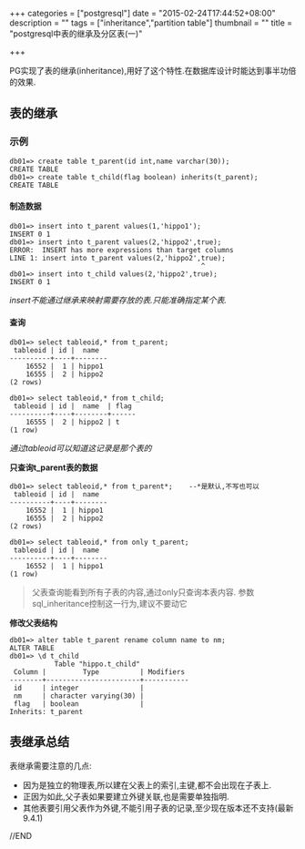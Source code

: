 +++
categories = ["postgresql"]
date = "2015-02-24T17:44:52+08:00"
description = ""
tags = ["inheritance","partition table"]
thumbnail = ""
title = "postgresql中表的继承及分区表(一)"

+++

PG实现了表的继承(inheritance),用好了这个特性.在数据库设计时能达到事半功倍的效果.

<!--more-->

## 表的继承

### 示例

```
db01=> create table t_parent(id int,name varchar(30));
CREATE TABLE
db01=> create table t_child(flag boolean) inherits(t_parent);
CREATE TABLE
```

#### 制造数据

```
db01=> insert into t_parent values(1,'hippo1');
INSERT 0 1
db01=> insert into t_parent values(2,'hippo2',true);
ERROR:  INSERT has more expressions than target columns
LINE 1: insert into t_parent values(2,'hippo2',true);
                                               ^
db01=> insert into t_child values(2,'hippo2',true);
INSERT 0 1
```

*insert不能通过继承来映射需要存放的表.只能准确指定某个表.*

#### 查询

```
db01=> select tableoid,* from t_parent;
 tableoid | id |  name
----------+----+--------
    16552 |  1 | hippo1
    16555 |  2 | hippo2
(2 rows)

db01=> select tableoid,* from t_child;
 tableoid | id |  name  | flag
----------+----+--------+------
    16555 |  2 | hippo2 | t
(1 row)
```

*通过tableoid可以知道这记录是那个表的*

**只查询t_parent表的数据**

```
db01=> select tableoid,* from t_parent*;    --*是默认,不写也可以
 tableoid | id |  name
----------+----+--------
    16552 |  1 | hippo1
    16555 |  2 | hippo2
(2 rows)

db01=> select tableoid,* from only t_parent;
 tableoid | id |  name
----------+----+--------
    16552 |  1 | hippo1
(1 row)
```

> 父表查询能看到所有子表的内容,通过only只查询本表内容.
> 参数sql_inheritance控制这一行为,建议不要动它

**修改父表结构**

```
db01=> alter table t_parent rename column name to nm;
ALTER TABLE
db01=> \d t_child
           Table "hippo.t_child"
 Column |         Type          | Modifiers
--------+-----------------------+-----------
 id     | integer               |
 nm     | character varying(30) |
 flag   | boolean               |
Inherits: t_parent
```

## 表继承总结

表继承需要注意的几点:

- 因为是独立的物理表,所以建在父表上的索引,主键,都不会出现在子表上.
- 正因为如此,父子表如果要建立外键关联,也是需要单独指明.
- 其他表要引用父表作为外键,不能引用子表的记录,至少现在版本还不支持(最新9.4.1)

//END

